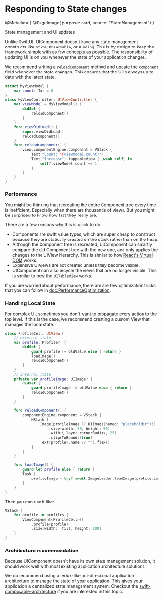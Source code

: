 # Responding to State changes

@Metadata {
    @PageImage(
        purpose: card, 
        source: "StateManagement")
}

State management and UI updates

Unlike SwiftUI, UIComponent doesn't have any state management constructs like ``State``, ``Observable``, or ``Binding``. This is by design to keep the framework simple with as few concepts as possible. The responsibility of updating UI is on you whenever the state of your application changes.

We recommend writing a `reloadComponent` method and update the `component` field whenever the state changes. This ensures that the UI is always up to date with the latest state.

```swift
struct MyViewModel {
    var count: Int = 0
}
class MyViewController: UIViewController {
    var viewModel = MyViewModel() {
        didSet {
            reloadComponent()
        }
    }
    func viewDidLoad() {
        super.viewDidLoad()
        reloadComponent()
    }
    func reloadComponent() {
        view.componentEngine.component = VStack {
            Text("Count: \(viewModel.count)")
            Text("Increase").tappableView { [weak self] in
                self?.viewModel.count += 1
            }
        }
    }
}
```

### Performance
You might be thinking that recreating the entire Component tree every time is inefficient. Especially when there are thousands of views. But you might be surprised to know how fast they really are.

There are a few reasons why this is quick to do.
* Components are swift value types, which are super cheap to construct because they are statically created on the stack rather than on the heap.
* Although the Component tree is recreated, UIComponent can smartly compare the old Component tree with the new one, and only applies the changes to the UIView hierarchy. This is similar to how [React's Virtual DOM](https://legacy.reactjs.org/docs/faq-internals.html) works.
* Expensive UIViews are not created unless they become visible.
* UIComponent can also recycle the views that are no longer visible. This is similar to how the ``UITableView`` works.

If you are worried about performance, there are are few optimization tricks that you can follow in <doc:PerformanceOptimization>.

### Handling Local State

For complex UI, sometimes you don't want to propagate every action to the top level. If this is the case, we recommend creating a custom View that manages the local state.

```swift
class ProfileCell: UIView {
    // external state
    var profile: Profile?  {
        didSet {
            guard profile != oldValue else { return }
            loadImage()
            reloadComponent()
        }
    }
    // internal state
    private var profileImage: UIImage? {
        didSet {
            guard profileImage != oldValue else { return }
            reloadComponent()
        }
    }

    func reloadComponent() {
        componentEngine.component = VStack {
            HStack {
                Image(profileImage ?? UIImage(named: "placeholder")!)
                    .size(width: 50, height: 50)
                    .with(\.layer.cornerRadius, 25)
                    .clipsToBounds(true)
                Text(profile?.name ?? "").flex()
            }
        }
    }

    func loadImage() {
        guard let profile else { return }
        Task {
            profileImage = try? await ImageLoader.loadImage(profile.imageURL)
        }
    }
}
```

Then you can use it like:

```swift
VStack {
    for profile in profiles {
        ViewComponent<ProfileCell>()
            .profile(profile)
            .size(width: .fill, height: 100)
    }
}
```

### Architecture recommendation

Because UIComponent doesn't have its own state management solution, it should work well with most existing application architecture solutions. 

We do recommend using a redux-like uni-directional application architecture to manage the state of your application. This gives your application a centralized state management system. Checkout the [swift-composable-architecture](https://github.com/pointfreeco/swift-composable-architecture) if you are interested in this topic.

